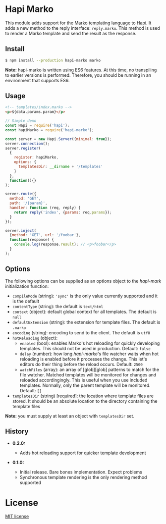 # Hapi Marko

This module adds support for the [Marko][marko] templating language to
[Hapi][hapi]. It adds a new method to the reply interface: `reply.marko`. This
method is used to render a Marko template and send the result as the response.

## Install

```bash
$ npm install --production hapi-marko marko
```

**Note:** hapi-marko is written using ES6 features. At this time, no
transpiling to earlier versions is performed. Therefore, you should be running
in an environment that supports ES6.

## Usage

```html
<!-- templates/index.marko -->
<p>${data.params.param}</p>
```

```javascript
// Simple demo
const Hapi = require('hapi');
const hapiMarko = require('hapi-marko');

const server = new Hapi.Server({minimal: true});
server.connection();
server.register(
  {
    register: hapiMarko,
    options: {
      templatesDir: __dirname + '/templates'
    }
  },
  function(){}
);

server.route({
  method: 'GET',
  path: '/{param}',
  handler: function (req, reply) {
    return reply('index', {params: req.params});
  }
});

server.inject(
  {method: 'GET', url: '/foobar'},
  function(response) {
    console.log(response.result); // <p>foobar</p>
  }
);
```

## Options

The following options can be supplied as an options object to the *hapi-mark*
initialization function:

* `compileMode` (string): `'sync'` is the only value currently supported and
  it is the default
* `contentType` (string): the default is `text/html`
* `context` (object): default global context for all templates. The default
  is `null`
* `defaultExtension` (string): the extension for template files. The default
  is `.marko`
* `encoding` (string): encoding to send to the client. The default is `utf8`
* `hotReloading` (object):
    * `enabled` (bool): enables Marko's hot reloading for quickly developing
    templates. This should not be used in production. Default: `false`
    * `delay` (number): how long *hapi-marko*'s file watcher waits when
      hot reloading is enabled before it processes the change. This let's
      editors do their thing before the reload occurs. Default: `2500`
    * `watchFiles` (array): an array of [glob][glob] patterns to match for the
      file watcher. Matched templates will be monitored for changes and reloaded
      accordingingly. This is useful when you use included templates.
      Normally, only the parent template will be monitored. Default: `[]`
* `templatesDir` (string) [required]: the location where template files are
stored. It should be an absolute location to the directory containing the
template files

**Note:** you must supply at least an object with `templatesDir` set.

## History

+ **0.2.0:**
    + Adds hot reloading support for quicker template development

+ **0.1.0:**
    + Initial release. Bare bones implementation. Expect problems
    + Synchronous template rendering is the only rendering method supported

# License

[MIT license](http://jsumners.mit-license.org/)

[marko]: https://github.com/raptorjs/marko
[hapi]: http://hapijs.com/
[vision]: https://github.com/hapijs/vision
